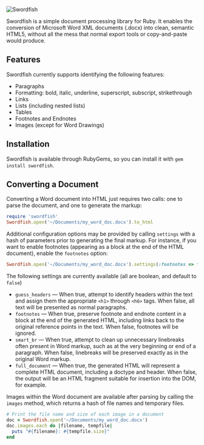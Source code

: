 ![Swordfish](https://raw.githubusercontent.com/voikya/swordfish/master/swordfish.png)

Swordfish is a simple document processing library for Ruby. It enables the conversion of Microsoft Word XML documents (.docx) into clean, semantic HTML5, without all the mess that normal export     tools or copy-and-paste would produce.

Features
-----

Swordfish currently supports identifying the following features:

- Paragraphs
- Formatting: bold, italic, underline, superscript, subscript, strikethrough
- Links
- Lists (including nested lists)
- Tables
- Footnotes and Endnotes
- Images (except for Word Drawings)

Installation
-----

Swordfish is available through RubyGems, so you can install it with `gem install swordfish`.

Converting a Document
-----

Converting a Word document into HTML just requires two calls: one to parse the document, and one to generate the markup:

```ruby
require 'swordfish'
Swordfish.open('~/Documents/my_word_doc.docx').to_html
```

Additional configuration options may be provided by calling `settings` with a hash of parameters prior to generating the final markup. For instance, if you want to enable footnotes (appearing as a block at the end of the HTML document), enable the `footnotes` option:

```ruby
Swordfish.open('~/Documents/my_word_doc.docx').settings(:footnotes => true).to_html
```

The following settings are currently available (all are boolean, and default to `false`)

- `guess_headers` — When true, attempt to identify headers within the text and assign them the appropriate `<h1>` through `<h6>` tags. When false, all text will be presented as normal paragraphs.
- `footnotes` — When true, preserve footnote and endnote content in a block at the end of the generated HTML, including links back to the original reference points in the text. When false, footnotes will be ignored.
- `smart_br` — When true, attempt to clean up unnecessary linebreaks often present in Word markup, such as at the very beginning or end of a paragraph. When false, linebreaks will be preserved exactly as in the original Word markup.
- `full_document` — When true, the generated HTML will represent a complete HTML document, including a doctype and header. When false, the output will be an HTML fragment suitable for insertion into the DOM, for example.

Images within the Word document are available after parsing by calling the `images` method, which returns a hash of file names and temporary files.

```ruby
# Print the file name and size of each image in a document
doc = Swordfish.open('~/Documents/my_word_doc.docx')
doc.images.each do |filename, tempfile|
  puts "#{filename}: #{tempfile.size}"
end
```
